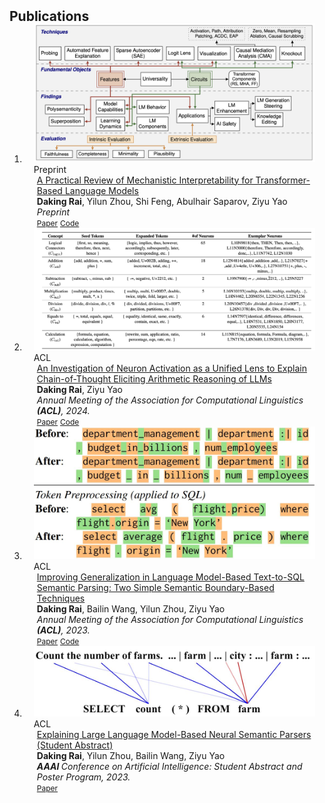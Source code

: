 <h2 id="publications" style="margin: 2px 0px -15px;">Publications</h2>

<div class="publications">
<ol class="bibliography">

<li>
<div class="pub-row">

  <div class="col-sm-3 abbr" style="position: relative;padding-right: 15px;padding-left: 15px;">
    <img src="assets/img/paper4.png" class="teaser img-fluid z-depth-1">
    <abbr class="badge">Preprint</abbr>
  </div>

  <div class="col-sm-9" style="position: relative;padding-right: 15px;padding-left: 20px;">
    <div class="title"><a href="https://arxiv.org/pdf/2407.02646">A Practical Review of Mechanistic Interpretability for Transformer-Based Language Models</a></div>
    <div class="author"><strong>Daking Rai</strong>, Yilun Zhou, Shi Feng, Abulhair Saparov, Ziyu Yao</div>
    <div class="periodical"><em>Preprint</em></div>
    <div class="links">
      <a href="https://arxiv.org/pdf/2407.02646" class="btn btn-sm z-depth-0" role="button" target="_blank" style="font-size:12px;">Paper</a>
      <a href="https://github.com/Dakingrai/awesome-mechanistic-interpretability-lm-papers" class="btn btn-sm z-depth-0" role="button" target="_blank" style="font-size:12px;">Code</a>
    </div>
  </div>
</div>
</li>

<li>
<div class="pub-row">

  <div class="col-sm-3 abbr" style="position: relative;padding-right: 15px;padding-left: 15px;">
    <img src="assets/img/paper3.png" class="teaser img-fluid z-depth-1">
    <abbr class="badge">ACL</abbr>
  </div>

  <div class="col-sm-9" style="position: relative;padding-right: 15px;padding-left: 20px;">
    <div class="title"><a href="https://arxiv.org/pdf/2406.12288">An Investigation of Neuron Activation as a Unified Lens to Explain Chain-of-Thought Eliciting Arithmetic Reasoning of LLMs</a></div>
    <div class="author"><strong>Daking Rai</strong>, Ziyu Yao</div>
    <div class="periodical"><em>Annual Meeting of the Association for Computational Linguistics <strong>(ACL)</strong>, 2024.</em></div>
    <div class="links">
      <a href="https://arxiv.org/pdf/2406.12288" class="btn btn-sm z-depth-0" role="button" target="_blank" style="font-size:12px;">Paper</a>
      <a href="https://github.com/Dakingrai/neuron-analysis-cot-arithmetic-reasoning" class="btn btn-sm z-depth-0" role="button" target="_blank" style="font-size:12px;">Code</a>
    </div>
  </div>
</div>
</li>

<li>
<div class="pub-row">

  <div class="col-sm-3 abbr" style="position: relative;padding-right: 15px;padding-left: 15px;">
    <img src="assets/img/paper2.JPG" class="teaser img-fluid z-depth-1">
    <abbr class="badge">ACL</abbr>
  </div>

  <div class="col-sm-9" style="position: relative;padding-right: 15px;padding-left: 20px;">
    <div class="title"><a href="https://arxiv.org/abs/2305.17378">Improving Generalization in Language Model-Based Text-to-SQL Semantic Parsing: Two Simple Semantic Boundary-Based Techniques</a></div>
    <div class="author"><strong>Daking Rai</strong>, Bailin Wang, Yilun Zhou, Ziyu Yao</div>
    <div class="periodical"><em>Annual Meeting of the Association for Computational Linguistics <strong>(ACL)</strong>, 2023.</em></div>
    <div class="links">
      <a href="https://arxiv.org/abs/2305.17378" class="btn btn-sm z-depth-0" role="button" target="_blank" style="font-size:12px;">Paper</a>
      <a href="https://github.com/Dakingrai/ood-generalization-semantic-boundary-techniques" class="btn btn-sm z-depth-0" role="button" target="_blank" style="font-size:12px;">Code</a>
    </div>
  </div>
</div>
</li>

<li>
<div class="pub-row">

  <div class="col-sm-3 abbr" style="position: relative;padding-right: 15px;padding-left: 15px;">
    <img src="assets/img/paper1.JPG" class="teaser img-fluid z-depth-1">
    <abbr class="badge">ACL</abbr>
  </div>

  <div class="col-sm-9" style="position: relative;padding-right: 15px;padding-left: 20px;">
    <div class="title"><a href="https://arxiv.org/abs/2301.13820">Explaining Large Language Model-Based Neural Semantic Parsers (Student Abstract)</a></div>
    <div class="author"><strong>Daking Rai</strong>, Yilun Zhou, Bailin Wang, Ziyu Yao</div>
    <div class="periodical"><em> <strong>AAAI </strong> Conference on Artificial Intelligence: Student Abstract and Poster Program, 2023.</em></div>
    <div class="links">
      <a href="https://arxiv.org/abs/2301.13820" class="btn btn-sm z-depth-0" role="button" target="_blank" style="font-size:12px;">Paper</a>
    </div>
    </div>
</div>
</li>
  
<br>

</ol>
</div>
